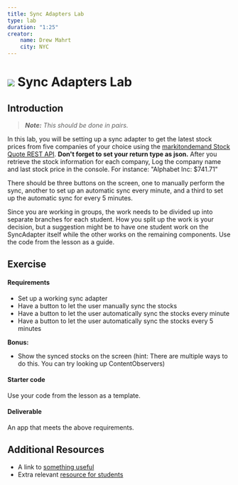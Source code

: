 ```yaml
---
title: Sync Adapters Lab
type: lab
duration: "1:25"
creator:
    name: Drew Mahrt
    city: NYC
---
```


# ![](https://ga-dash.s3.amazonaws.com/production/assets/logo-9f88ae6c9c3871690e33280fcf557f33.png) Sync Adapters Lab

## Introduction

> ***Note:*** _This should be done in pairs._

In this lab, you will be setting up a sync adapter to get the latest stock prices from five companies of your choice using the [markitondemand Stock Quote REST API](http://dev.markitondemand.com/MODApis/). **Don't forget to set your return type as json.** After you retrieve the stock information for each company, Log the company name and last stock price in the console. For instance: "Alphabet Inc: $741.71"

There should be three buttons on the screen, one to manually perform the sync, another to set up an automatic sync every minute, and a third to set up the automatic sync for every 5 minutes.

Since you are working in groups, the work needs to be divided up into separate branches for each student. How you split up the work is your decision, but a suggestion might be to have one student work on the SyncAdapter itself while the other works on the remaining components. Use the code from the lesson as a guide.

## Exercise

#### Requirements

- Set up a working sync adapter
- Have a button to let the user manually sync the stocks
- Have a button to let the user automatically sync the stocks every minute
- Have a button to let the user automatically sync the stocks every 5 minutes

**Bonus:**
- Show the synced stocks on the screen (hint: There are multiple ways to do this. You can try looking up ContentObservers)

#### Starter code

Use your code from the lesson as a template.

#### Deliverable

An app that meets the above requirements.

## Additional Resources

- A link to [something useful](http://www.w3schools.com/jsref/dom_obj_all.asp)
- Extra relevant [resource for students](https://developer.mozilla.org/en-US/docs/Web/Events)
